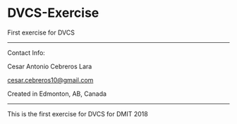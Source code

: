 # DVCS-Exercise
First exercise for DVCS

---------------------------------------------

Contact Info:

Cesar Antonio Cebreros Lara

cesar.cebreros10@gmail.com

Created in Edmonton, AB, Canada

-----------------------------------------------

This is the first exercise for DVCS for DMIT 2018
